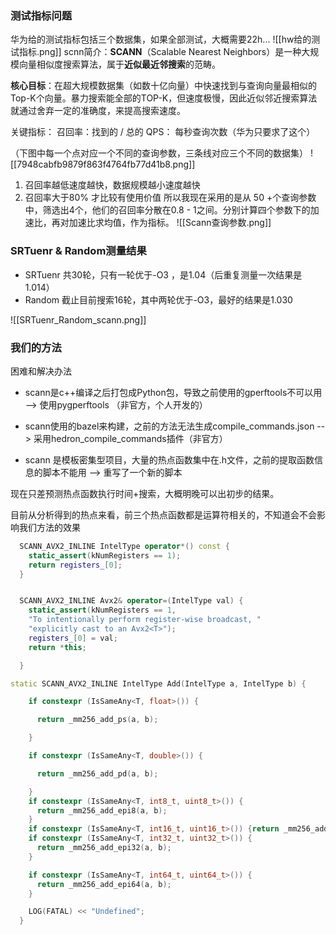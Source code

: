 ### 测试指标问题
华为给的测试指标包括三个数据集，如果全部测试，大概需要22h...
![[hw给的测试指标.png]]
scnn简介：**SCANN​**​（Scalable Nearest Neighbors）是一种​大规模向量相似度搜索算法​，属于​**​近似最近邻搜索​**​的范畴。

**​核心目标​**​：在超大规模数据集（如数十亿向量）中快速找到与查询向量最相似的Top-K个向量。暴力搜索能全部的TOP-K，但速度极慢，因此近似邻近搜索算法就通过舍弃一定的准确度，来提高搜索速度。

关键指标：
召回率：找到的 / 总的
QPS： 每秒查询次数（华为只要求了这个）

（下图中每一个点对应一个不同的查询参数，三条线对应三个不同的数据集）
![[7948cabfb9879f863f4764fb77d41b8.png]]

1. 召回率越低速度越快，数据规模越小速度越快
2. 召回率大于80% 才比较有使用价值
所以我现在采用的是从 50 +个查询参数中，筛选出4个，他们的召回率分散在0.8 - 1之间。分别计算四个参数下的加速比，再对加速比求均值，作为指标。
![[Scann查询参数.png]]

### SRTuenr & Random测量结果
* SRTuenr 共30轮，只有一轮优于-O3 ，是1.04（后重复测量一次结果是1.014）
* Random 截止目前搜索16轮，其中两轮优于-O3，最好的结果是1.030

![[SRTuenr_Random_scann.png]]

### 我们的方法
困难和解决办法
* scann是c++编译之后打包成Python包，导致之前使用的gperftools不可以用 --> 使用pygperftools （非官方，个人开发的）

* scann使用的bazel来构建，之前的方法无法生成compile_commands.json --> 采用hedron_compile_commands插件（非官方）

* scann 是模板密集型项目，大量的热点函数集中在.h文件，之前的提取函数信息的脚本不能用 --> 重写了一个新的脚本

现在只差预测热点函数执行时间+搜索，大概明晚可以出初步的结果。

目前从分析得到的热点来看，前三个热点函数都是运算符相关的，不知道会不会影响我们方法的效果
```c++
  SCANN_AVX2_INLINE IntelType operator*() const {
    static_assert(kNumRegisters == 1);
    return registers_[0];
  }


  SCANN_AVX2_INLINE Avx2& operator=(IntelType val) {
    static_assert(kNumRegisters == 1,
    "To intentionally perform register-wise broadcast, "
	"explicitly cast to an Avx2<T>");
    registers_[0] = val;
    return *this;

  }

static SCANN_AVX2_INLINE IntelType Add(IntelType a, IntelType b) {

    if constexpr (IsSameAny<T, float>()) {

      return _mm256_add_ps(a, b);

    }

    if constexpr (IsSameAny<T, double>()) {

      return _mm256_add_pd(a, b);

    }
    if constexpr (IsSameAny<T, int8_t, uint8_t>()) {
      return _mm256_add_epi8(a, b);
    }
    if constexpr (IsSameAny<T, int16_t, uint16_t>()) {return _mm256_add_epi16(a, b);}
    if constexpr (IsSameAny<T, int32_t, uint32_t>()) {
      return _mm256_add_epi32(a, b);
    }

    if constexpr (IsSameAny<T, int64_t, uint64_t>()) {
      return _mm256_add_epi64(a, b);
    }

    LOG(FATAL) << "Undefined";
  }
```

